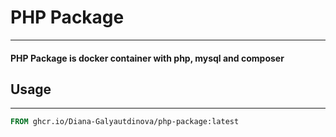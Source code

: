 # PHP Package
***

#### PHP Package is docker container with php, mysql and composer

## Usage
***
```dockerfile
FROM ghcr.io/Diana-Galyautdinova/php-package:latest
```
